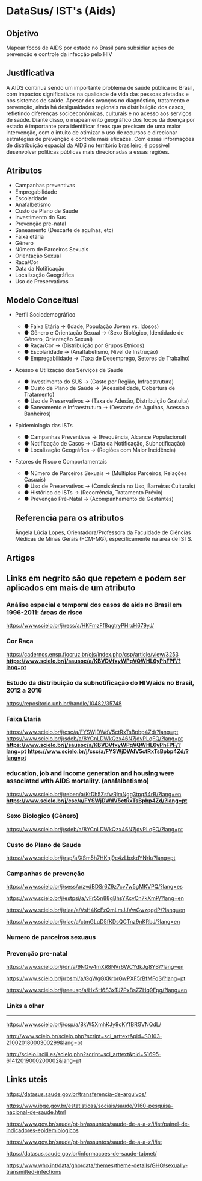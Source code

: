 # DataSus/ IST's (Aids)

## Objetivo ##

Mapear focos de AIDS por estado no Brasil para subsidiar ações de prevenção e controle da infecção pelo HIV

## Justificativa ##

A AIDS continua sendo um importante problema de saúde pública no Brasil, com impactos significativos na qualidade de vida das pessoas afetadas e nos sistemas de saúde. Apesar dos avanços no diagnóstico, tratamento e prevenção, ainda há desigualdades regionais na distribuição dos casos, refletindo diferenças socioeconômicas, culturais e no acesso aos serviços de saúde. Diante disso, o mapeamento geográfico dos focos da doença por estado é importante para identificar áreas que precisam de uma maior intervenção, com o intuito de otimizar o uso de recursos e direcionar estratégias de prevenção e controle mais eficazes. Com essas informações de distribuição espacial da AIDS no território brasileiro, é possível desenvolver políticas públicas mais direcionadas a essas regiões.

## Atributos ##

- Campanhas preventivas
- Empregabilidade
- Escolaridade 
- Anafalbetismo
- Custo de Plano de Saude
- Investimento do Sus
- Prevenção pre-natal
- Saneamento (Descarte de agulhas, etc)
- Faixa etária
- Gênero
- Número de Parceiros Sexuais
- Orientação Sexual
- Raça/Cor
- Data da Notificação
- Localização Geográfica
- Uso de Preservativos

## Modelo Conceitual ##
- Perfil Sociodemográfico
  - ● Faixa Etária → (Idade, População Jovem vs. Idosos)
  - ● Gênero e Orientação Sexual → (Sexo Biológico, Identidade de Gênero, Orientação Sexual)
  - ● Raça/Cor → (Distribuição por Grupos Étnicos)
  - ● Escolaridade → (Analfabetismo, Nível de Instrução)
  - ● Empregabilidade → (Taxa de Desemprego, Setores de Trabalho)

- Acesso e Utilização dos Serviços de Saúde
  - ● Investimento do SUS → (Gasto por Região, Infraestrutura)
  - ● Custo de Plano de Saúde → (Acessibilidade, Cobertura de Tratamento)
  - ● Uso de Preservativos → (Taxa de Adesão, Distribuição Gratuita)
  - ● Saneamento e Infraestrutura → (Descarte de Agulhas, Acesso a Banheiros)

- Epidemiologia das ISTs
  - ● Campanhas Preventivas → (Frequência, Alcance Populacional)
  - ● Notificação de Casos → (Data da Notificação, Subnotificação)
  - ● Localização Geográfica → (Regiões com Maior Incidência)

- Fatores de Risco e Comportamentais
  - ● Número de Parceiros Sexuais → (Múltiplos Parceiros, Relações Casuais)
  - ● Uso de Preservativos → (Consistência no Uso, Barreiras Culturais)
  - ● Histórico de ISTs → (Recorrência, Tratamento Prévio)
  - ● Prevenção Pré-Natal → (Acompanhamento de Gestantes)
 
  ## Referencia para os atributos ##

  Ângela Lúcia Lopes, Orientadora/Professora da Faculdade de Ciências Médicas de Minas Gerais (FCM-MG), especificamente na área de ISTS. 
  

## Artigos ##
## Links em negrito são que repetem e podem ser aplicados em mais de um atributo ##

### Análise espacial e temporal dos casos de aids no Brasil em 1996-2011: áreas de risco ###
https://www.scielo.br/j/ress/a/HKFmzFf8qgtryPHrxH679yJ/

### Cor Raça ###
https://cadernos.ensp.fiocruz.br/ojs/index.php/csp/article/view/3253
**https://www.scielo.br/j/sausoc/a/KBVDVfxyWPqVQWHL6yPhFPF/?lang=pt**

### Estudo da distribuição da subnotificação do HIV/aids no Brasil, 2012 a 2016 ###
https://repositorio.unb.br/handle/10482/35748

### Faixa Etaria ###
https://www.scielo.br/j/csc/a/FYSWjDWdV5ctRxTsBpbp4Zd/?lang=pt
https://www.scielo.br/j/sdeb/a/8YCnLDWkQzx46N7jdvPLqFQ/?lang=pt
**https://www.scielo.br/j/sausoc/a/KBVDVfxyWPqVQWHL6yPhFPF/?lang=pt**
**https://www.scielo.br/j/csc/a/FYSWjDWdV5ctRxTsBpbp4Zd/?lang=pt**

### education, job and income generation and housing were associated with AIDS mortality. (anafalbetismo) ###
https://www.scielo.br/j/reben/a/KtDh5ZsfwRjmNgg3tpq54rB/?lang=en
**https://www.scielo.br/j/csc/a/FYSWjDWdV5ctRxTsBpbp4Zd/?lang=pt**

### Sexo Biologico (Gênero)  ###
https://www.scielo.br/j/sdeb/a/8YCnLDWkQzx46N7jdvPLqFQ/?lang=pt

### Custo do Plano de Saude ###
https://www.scielo.br/j/rsp/a/XSm5h7HKnj9c4zLbxkdYNrk/?lang=pt

### Campanhas de prevenção ###
https://www.scielo.br/j/sess/a/zvdBDSr6Z9z7cv7w5gMKVPQ/?lang=es

https://www.scielo.br/j/estpsi/a/vFr55n88gBhsYKcvCn7kXmP/?lang=en

https://www.scielo.br/j/rlae/a/VsH4KcFzQmLmJJVwGwzqqdP/?lang=en

https://www.scielo.br/j/rlae/a/ctmGLqD5fKDsQCTnz9nKRbJ/?lang=en
### Numero de parceiros sexuaus ###

### Prevenção pre-natal ###
https://www.scielo.br/j/dn/a/9NGw4mXR8NVr6WCYdkJg8YB/?lang=en

https://www.scielo.br/j/rbsmi/a/GqWgGXKrbrGwPXF5rBfMFqS/?lang=pt

https://www.scielo.br/j/reeusp/a/Hx5H6S3xTJ7PxBsZZHq9Fpg/?lang=en
### Links a olhar ###

----

https://www.scielo.br/j/csp/a/8kW5XmhKJy9cKYfBRGVNQdL/

http://www.scielo.br/scielo.php?script=sci_arttext&pid=S0103-21002018000300299&lang=pt

http://scielo.isciii.es/scielo.php?script=sci_arttext&pid=S1695-61412019000200002&lang=pt

## Links uteis ##

https://datasus.saude.gov.br/transferencia-de-arquivos/

https://www.ibge.gov.br/estatisticas/sociais/saude/9160-pesquisa-nacional-de-saude.html

https://www.gov.br/saude/pt-br/assuntos/saude-de-a-a-z/i/ist/painel-de-indicadores-epidemiologicos

https://www.gov.br/saude/pt-br/assuntos/saude-de-a-a-z/i/ist

https://datasus.saude.gov.br/informacoes-de-saude-tabnet/

https://www.who.int/data/gho/data/themes/theme-details/GHO/sexually-transmitted-infections
